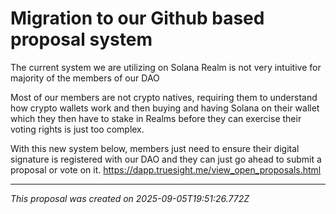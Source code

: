 # Migration to our Github based proposal system

The current system we are utilizing on Solana Realm is not very intuitive for majority of the members of our DAO

Most of our members are not crypto natives, requiring them to understand how crypto wallets work and then buying and having Solana on their wallet which they then have to stake in Realms before they can exercise their voting rights is just too complex.

With this new system below, members just need to ensure their digital signature is registered with our DAO and they can just go ahead to submit a proposal or vote on it.
https://dapp.truesight.me/view_open_proposals.html

---

*This proposal was created on 2025-09-05T19:51:26.772Z*